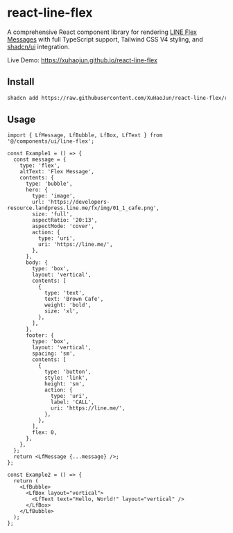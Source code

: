 # react-line-flex

A comprehensive React component library for rendering [LINE Flex Messages](https://developers.line.biz/en/docs/messaging-api/using-flex-messages/) with full TypeScript support, Tailwind CSS V4 styling, and [shadcn/ui](https://ui.shadcn.com/) integration.

Live Demo: https://xuhaojun.github.io/react-line-flex

## Install

```bash
shadcn add https://raw.githubusercontent.com/XuHaoJun/react-line-flex/refs/heads/main/packages/react-line-flex/public/r/react-line-flex.json
```

## Usage

```tsx
import { LfMessage, LfBubble, LfBox, LfText } from '@/components/ui/line-flex';

const Example1 = () => {
  const message = {
    type: 'flex',
    altText: 'Flex Message',
    contents: {
      type: 'bubble',
      hero: {
        type: 'image',
        url: 'https://developers-resource.landpress.line.me/fx/img/01_1_cafe.png',
        size: 'full',
        aspectRatio: '20:13',
        aspectMode: 'cover',
        action: {
          type: 'uri',
          uri: 'https://line.me/',
        },
      },
      body: {
        type: 'box',
        layout: 'vertical',
        contents: [
          {
            type: 'text',
            text: 'Brown Cafe',
            weight: 'bold',
            size: 'xl',
          },
        ],
      },
      footer: {
        type: 'box',
        layout: 'vertical',
        spacing: 'sm',
        contents: [
          {
            type: 'button',
            style: 'link',
            height: 'sm',
            action: {
              type: 'uri',
              label: 'CALL',
              uri: 'https://line.me/',
            },
          },
        ],
        flex: 0,
      },
    },
  };
  return <LfMessage {...message} />;
};

const Example2 = () => {
  return (
    <LfBubble>
      <LfBox layout="vertical">
        <LfText text="Hello, World!" layout="vertical" />
      </LfBox>
    </LfBubble>
  );
};
```
